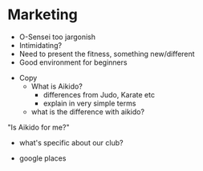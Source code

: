 # Marketing

* O-Sensei too jargonish
* Intimidating?
* Need to present the fitness, something new/different
* Good environment for beginners

- Copy
  - What is Aikido?
    - differences from Judo, Karate etc
    - explain in very simple terms
  - what is the difference with aikido?

"Is Aikido for me?"

- what's specific about our club?

+ google places
